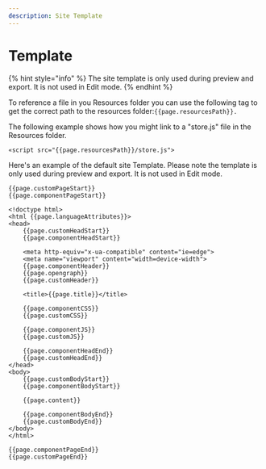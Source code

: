```yaml
---
description: Site Template
---
```


# Template

{% hint style="info" %}
The site template is only used during preview and export. It is not used in Edit mode.
{% endhint %}

To reference a file in you Resources folder you can use the following tag to get the correct path to the resources folder:`{{page.resourcesPath}}.`

The following example shows how you might link to a "store.js" file in the Resources folder.

```
«script src="{{page.resourcesPath}}/store.js">
```

Here's an example of the default site Template. Please note the template is only used during preview and export. It is not used in Edit mode.

```
{{page.customPageStart}}
{{page.componentPageStart}}

<!doctype html>
<html {{page.languageAttributes}}>
<head>
    {{page.customHeadStart}}
    {{page.componentHeadStart}}
    
    <meta http-equiv="x-ua-compatible" content="ie=edge">
    <meta name="viewport" content="width=device-width">
    {{page.componentHeader}}
    {{page.opengraph}}
    {{page.customHeader}}
    
    <title>{{page.title}}</title>
    
    {{page.componentCSS}}
    {{page.customCSS}}

    {{page.componentJS}}
    {{page.customJS}}

    {{page.componentHeadEnd}}
    {{page.customHeadEnd}}
</head>
<body>
    {{page.customBodyStart}}
    {{page.componentBodyStart}}

    {{page.content}}

    {{page.componentBodyEnd}}
    {{page.customBodyEnd}}
</body>
</html>

{{page.componentPageEnd}}
{{page.customPageEnd}}

```
